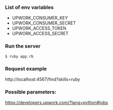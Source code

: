 ### List of env variables
* UPWORK_CONSUMER_KEY
* UPWORK_CONSUMER_SECRET
* UPWORK_ACCESS_TOKEN
* UPWORK_ACCESS_SECRET

### Run the server

    $ ruby app.rb
    
### Request example

http://localhost:4567/find?skills=ruby

### Possible parameters:

https://developers.upwork.com/?lang=python#jobs
